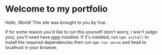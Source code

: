 # Welcome to my portfolio
Hello, World! This site was brought to you by Vue.

If for some reason you'd like to run this yourself (don't worry, I won't judge you), you'll need have [npm](https://www.npmjs.com/) installed. If it's installed, run `npm install` to install the required dependencies then run `npm run serve` and head to localhost in your browser.
